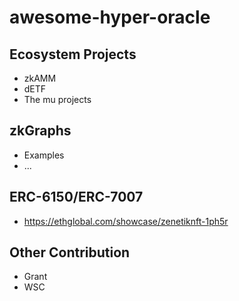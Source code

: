 # awesome-hyper-oracle

## Ecosystem Projects

- zkAMM
- dETF
- The mu projects

## zkGraphs

- Examples
- ...

## ERC-6150/ERC-7007

- https://ethglobal.com/showcase/zenetiknft-1ph5r

## Other Contribution

- Grant
- WSC

